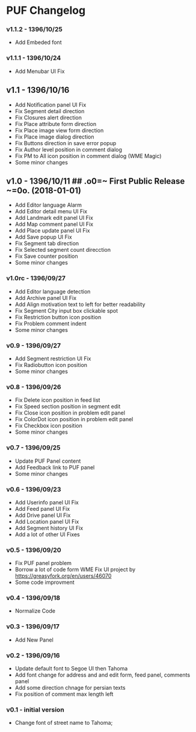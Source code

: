 # PUF Changelog #
### v1.1.2 - 1396/10/25 ###
* Add Embeded font
### v1.1.1 - 1396/10/24 ###
* Add Menubar UI Fix
## v1.1 - 1396/10/16 ##
* Add Notification panel UI Fix
* Fix Segment detail direction
* Fix Closures alert direction
* Fix Place attribute form direction
* Fix Place image view form direction
* Fix Place image dialog direction
* Fix Buttons direction in save error popup
* Fix Author level position in comment dialog
* Fix PM to All icon position in comment dialog (WME Magic)
* Some minor changes
##	v1.0 - 1396/10/11 ## .o0=~ First Public Release ~=0o. (2018-01-01)
* Add Editor language Alarm
* Add Editor detail menu UI Fix
* Add Landmark edit panel UI Fix
* Add Map comment panel UI Fix
* Add Place update panel UI Fix
* Add Save popup UI Fix
* Fix Segment tab direction
* Fix Selected segment count direcction
* Fix Save counter position
* Some minor changes
### v1.0rc - 1396/09/27 ###
* Add Editor language detection
* Add Archive panel UI Fix
* Add Align motivation text to left for better readability
* Fix Segment City input box clickable spot
* Fix Restriction button icon position
* Fix Problem comment indent
* Some minor changes
### v0.9 - 1396/09/27 ###
* Add Segment restriction UI Fix
* Fix Radiobutton icon position
* Some minor changes
### v0.8 - 1396/09/26 ###
* Fix Delete icon position in feed list
* Fix Speed section position in segment edit
* Fix Close icon position in problem edit panel
* Fix ColorDot icon position in problem edit panel
* Fix Checkbox icon position
* Some minor changes
### v0.7 - 1396/09/25 ###
* Update PUF Panel content
* Add Feedback link to PUF panel
* Some minor changes
### v0.6 - 1396/09/23 ###
* Add Userinfo panel UI Fix
* Add Feed panel UI Fix
* Add Drive panel UI Fix
* Add Location panel UI Fix
* Add Segment history UI Fix
* Add a lot of other UI Fixes
### v0.5 - 1396/09/20 ###
* Fix PUF panel problem
* Borrow a lot of code form WME Fix UI project by https://greasyfork.org/en/users/46070
* Some code improvment
### v0.4 - 1396/09/18 ###
* Normalize Code
### v0.3 - 1396/09/17 ###
* Add New Panel
### v0.2 - 1396/09/16 ###
* Update default font to Segoe UI then Tahoma
* Add font change for address and and edit form, feed panel, comments panel
* Add some direction chnage for persian texts
* Fix position of comment max length left
### v0.1 - initial version ###
* Change font of street name to Tahoma;
